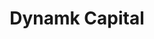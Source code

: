 ---
layout: firm_page
title: "Dynamk Capital"
id: "dynamk.vc"
permalink: "/dynamkcapitaldynamk.vc/"
website: "https://www.dynamk.vc"
offices: "New York (United States)"
investment_stages: "Seed, Series A, Series B"
portfolio_companies: "Virica Biotech, Lucid Scientific, Alpenglow Biosciences, CellFE Biotech, Curibio, RoosterBio, Vectron Biosolutions, Vernal Biosciences, CellFE Biotech, Envisagenics, RESIPHER, Xcell Bioscience"
portfolio_link: "https://www.dynamk.vc/dynam-capital-portfolio-companies"
investment_markets: "Life Science Industrials, tools, technologies, services for the discovery, development and production of life-saving therapies"
founded_year: "2017"
description: "Dynamk Capital invests in innovative tools and technologies that are critical for the discovery, development and production of life-saving therapies. We partner with life science visionaries whose market-defining ideas are shaping the future of how therapeutics are being developed, increasing access for patients, and reducing costs."
linkedin: "https://www.linkedin.com/company/dynamkvc"
twitter: "https://twitter.com/DynamkVC"
instagram: ""
team_page: "https://www.dynamk.vc/team"
investor_type: "Venture Capital"
crunchbase: "https://www.crunchbase.com/organization/dynamk-capital"
pitchbook: "https://pitchbook.com/profiles/investor/156046-69"

# SEO Optimization
meta_title: "Dynamk Capital - VC Firm - projectstartups.com"
meta_description: "Dynamk Capital, Dynamk Capital invests in innovative tools and technologies that are critical for the discovery, development and production of life-saving therapies. ..."
meta_keywords: "Dynamk Capital, Life Science Industrials, tools, technologies, services for the discovery, development and production of life-saving therapies, VC firm, venture capital, startup investor, projectstartups.com"
canonical_url: "https://vc.projectstartups.com/dynamkcapitaldynamk.vc/"
---